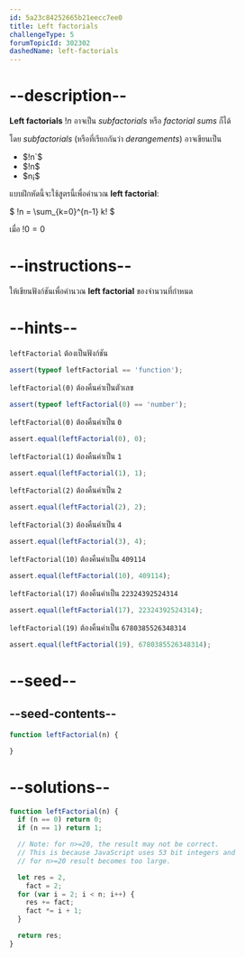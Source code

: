 ```yaml
---
id: 5a23c84252665b21eecc7ee0
title: Left factorials
challengeType: 5
forumTopicId: 302302
dashedName: left-factorials
---
```


# --description--

**Left factorials** $!n$ อาจเป็น *subfactorials* หรือ *factorial sums* ก็ได้ 

โดย *subfactorials* (หรือที่เรียกกันว่า *derangements*) อาจเขียนเป็น

<ul>
  <li>$!n`$</li>
  <li>$!n$</li>
  <li>$n¡$</li>
</ul>

แบบฝึกหัดนี้จะใช้สูตรนี้เพื่อคำนวณ **left factorial**:

$ !n = \\sum\_{k=0}^{n-1} k! $

เมื่อ $!0 = 0$

# --instructions--

ให้เขียนฟังก์ชันเพื่อคำนวณ **left factorial** ของจำนวนที่กำหนด

# --hints--

`leftFactorial` ต้องเป็นฟังก์ชัน

```js
assert(typeof leftFactorial == 'function');
```

`leftFactorial(0)` ต้องคืนค่าเป็นตัวเลข

```js
assert(typeof leftFactorial(0) == 'number');
```

`leftFactorial(0)` ต้องคืนค่าเป็น `0`

```js
assert.equal(leftFactorial(0), 0);
```

`leftFactorial(1)` ต้องคืนค่าเป็น `1`

```js
assert.equal(leftFactorial(1), 1);
```

`leftFactorial(2)` ต้องคืนค่าเป็น `2`

```js
assert.equal(leftFactorial(2), 2);
```

`leftFactorial(3)` ต้องคืนค่าเป็น `4`

```js
assert.equal(leftFactorial(3), 4);
```

`leftFactorial(10)` ต้องคืนค่าเป็น `409114`

```js
assert.equal(leftFactorial(10), 409114);
```

`leftFactorial(17)` ต้องคืนค่าเป็น `22324392524314`

```js
assert.equal(leftFactorial(17), 22324392524314);
```

`leftFactorial(19)` ต้องคืนค่าเป็น `6780385526348314`

```js
assert.equal(leftFactorial(19), 6780385526348314);
```

# --seed--

## --seed-contents--

```js
function leftFactorial(n) {

}
```

# --solutions--

```js
function leftFactorial(n) {
  if (n == 0) return 0;
  if (n == 1) return 1;

  // Note: for n>=20, the result may not be correct.
  // This is because JavaScript uses 53 bit integers and
  // for n>=20 result becomes too large.

  let res = 2,
    fact = 2;
  for (var i = 2; i < n; i++) {
    res += fact;
    fact *= i + 1;
  }

  return res;
}
```
